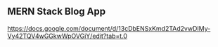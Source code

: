 MERN Stack Blog App
---

https://docs.google.com/document/d/13cDbENSxKmd2TAd2vwDIMy-Vy42TQV4wGGkwWpOVGiY/edit?tab=t.0

